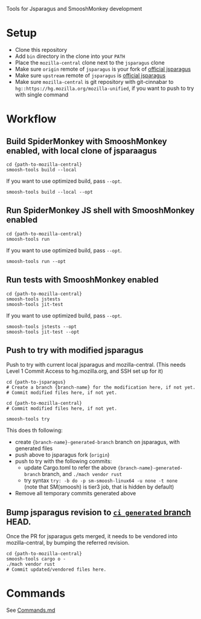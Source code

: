 Tools for Jsparagus and SmooshMonkey development

# Setup

 * Clone this repository
 * Add `bin` directory in the clone into your `PATH`
 * Place the `mozilla-central` clone next to the `jsparagus` clone
 * Make sure `origin` remote of `jsparagus` is your fork of [official jsparagus](https://github.com/mozilla-spidermonkey/jsparagus)
 * Make sure `upstream` remote of `jsparagus` is [official jsparagus](https://github.com/mozilla-spidermonkey/jsparagus)
 * Make sure `mozilla-central` is git repository with git-cinnabar to `hg::https://hg.mozilla.org/mozilla-unified`, if you want to push to try with single command

# Workflow

## Build SpiderMonkey with SmooshMonkey enabled, with local clone of jsparaagus

```
cd {path-to-mozilla-central}
smoosh-tools build --local
```

If you want to use optimized build, pass `--opt`.

```
smoosh-tools build --local --opt
```

## Run SpiderMonkey JS shell with SmooshMonkey enabled

```
cd {path-to-mozilla-central}
smoosh-tools run

```

If you want to use optimized build, pass `--opt`.

```
smoosh-tools run --opt
```

## Run tests with SmooshMonkey enabled

```
cd {path-to-mozilla-central}
smoosh-tools jstests
smoosh-tools jit-test
```

If you want to use optimized build, pass `--opt`.

```
smoosh-tools jstests --opt
smoosh-tools jit-test --opt
```

## Push to try with modified jsparagus

Push to try with current local jsparagus and mozilla-central.
(This needs Level 1 Commit Access to hg.mozilla.org, and SSH set up for it)

```
cd {path-to-jsparagus}
# Create a branch {branch-name} for the modification here, if not yet.
# Commit modified files here, if not yet.

cd {path-to-mozilla-central}
# Commit modified files here, if not yet.

smoosh-tools try
```

This does th following:
* create `{branch-name}-generated-branch` branch on jsparagus, with generated files
* push above to jsparagus fork (`origin`)
* push to try with the following commits:
  * update Cargo.toml to refer the above `{branch-name}-generated-branch` branch, and `./mach vendor rust`
  * try syntax `try: -b do -p sm-smoosh-linux64 -u none -t none`  
    (note that SM(smoosh) is tier3 job, that is hidden by default)
* Remove all temporary commits generated above


## Bump jsparagus revision to [`ci_generated` branch](https://github.com/mozilla-spidermonkey/jsparagus/wiki/Branch-for-generated-files) HEAD.

Once the PR for jsparagus gets merged, it needs to be vendored into mozilla-central, by bumping the referred revision.

```
cd {path-to-mozilla-central}
smoosh-tools cargo o -
./mach vendor rust
# Commit updated/vendored files here.
```

# Commands

See [Commands.md](Commands.md)
